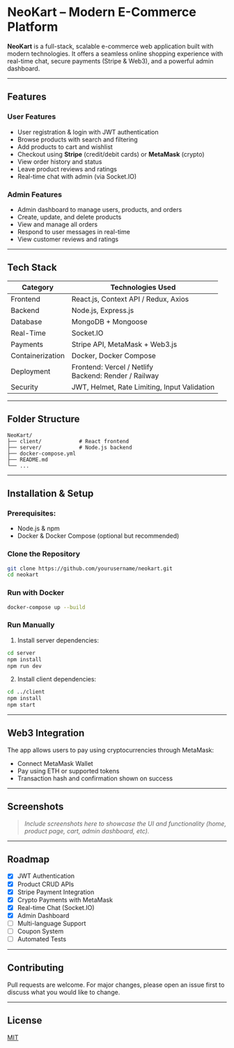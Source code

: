 
# **NeoKart – Modern E-Commerce Platform**

**NeoKart** is a full-stack, scalable e-commerce web application built with modern technologies. It offers a seamless online shopping experience with real-time chat, secure payments (Stripe & Web3), and a powerful admin dashboard.

---

## **Features**

### **User Features**
- User registration & login with JWT authentication
- Browse products with search and filtering
- Add products to cart and wishlist
- Checkout using **Stripe** (credit/debit cards) or **MetaMask** (crypto)
- View order history and status
- Leave product reviews and ratings
- Real-time chat with admin (via Socket.IO)

### **Admin Features**
- Admin dashboard to manage users, products, and orders
- Create, update, and delete products
- View and manage all orders
- Respond to user messages in real-time
- View customer reviews and ratings

---

## **Tech Stack**

| Category        | Technologies Used                         |
|----------------|--------------------------------------------|
| Frontend       | React.js, Context API / Redux, Axios       |
| Backend        | Node.js, Express.js                        |
| Database       | MongoDB + Mongoose                         |
| Real-Time      | Socket.IO                                  |
| Payments       | Stripe API, MetaMask + Web3.js             |
| Containerization| Docker, Docker Compose                     |
| Deployment     | Frontend: Vercel / Netlify<br>Backend: Render / Railway |
| Security       | JWT, Helmet, Rate Limiting, Input Validation |

---

## **Folder Structure**

```
NeoKart/
├── client/            # React frontend
├── server/            # Node.js backend
├── docker-compose.yml
├── README.md
└── ...
```

---

## **Installation & Setup**

### Prerequisites:
- Node.js & npm
- Docker & Docker Compose (optional but recommended)

### Clone the Repository
```bash
git clone https://github.com/yourusername/neokart.git
cd neokart
```

### Run with Docker
```bash
docker-compose up --build
```

### Run Manually
1. Install server dependencies:
```bash
cd server
npm install
npm run dev
```
2. Install client dependencies:
```bash
cd ../client
npm install
npm start
```

---

## **Web3 Integration**

The app allows users to pay using cryptocurrencies through MetaMask:
- Connect MetaMask Wallet
- Pay using ETH or supported tokens
- Transaction hash and confirmation shown on success

---

## **Screenshots**

> *Include screenshots here to showcase the UI and functionality (home, product page, cart, admin dashboard, etc).*

---

## **Roadmap**
- [x] JWT Authentication
- [x] Product CRUD APIs
- [x] Stripe Payment Integration
- [x] Crypto Payments with MetaMask
- [x] Real-time Chat (Socket.IO)
- [x] Admin Dashboard
- [ ] Multi-language Support
- [ ] Coupon System
- [ ] Automated Tests

---

## **Contributing**
Pull requests are welcome. For major changes, please open an issue first to discuss what you would like to change.

---

## **License**
[MIT](LICENSE)
